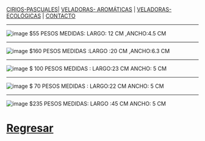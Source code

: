 [CIRIOS-PASCUALES](./CIRIOS-PASCUALES.md)| [VELADORAS- AROMÁTICAS](./VELADORAS-AROMÁTICAS.md) | [VELADORAS-ECOLÓGICAS](./VELADORAS-ECOLÓGICAS.md)  | [CONTACTO](./CONTACTO.md) 
- - -
 ![image](https://user-images.githubusercontent.com/99773679/160254918-4c2ee00f-ee37-4823-a331-fc47239a3887.png)  $55 PESOS   MEDIDAS: LARGO: 12 CM ,ANCHO:4.5 CM 
- - -
 ![image](https://user-images.githubusercontent.com/99773679/160254835-919f1e86-8199-476f-acbc-d39a067be3ff.png)  $160 PESOS  MEDIDAS :LARGO :20 CM  ,ANCHO:6.3 CM
- -  -
![image](https://user-images.githubusercontent.com/99773679/160255273-a78f6f02-0d73-426c-a39f-e3a0d99f5354.png)   $ 100 PESOS  MEDIDAS : LARGO:23 CM  ANCHO: 5 CM
- - - 
![image](https://user-images.githubusercontent.com/99773679/160255571-b4c74484-a5dc-44be-9b98-e92c54046812.png) $ 70 PESOS  MEDIDAS : LARGO:22 CM  ANCHO: 5 CM
- - -
![image](https://user-images.githubusercontent.com/99773679/160255771-a1bf461d-4a24-4b47-bd95-f9553369470a.png)  $235 PESOS MEDIDAS: LARGO :45 CM ANCHO: 5 CM


                                                      
























# [Regresar](/index.md)
